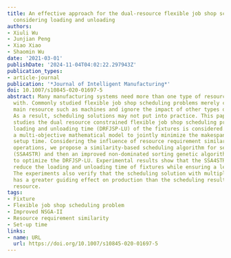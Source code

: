 ```yaml
---
title: An effective approach for the dual-resource flexible job shop scheduling problem
  considering loading and unloading
authors:
- Xiuli Wu
- Junjian Peng
- Xiao Xiao
- Shaomin Wu
date: '2021-03-01'
publishDate: '2024-11-04T04:02:22.297943Z'
publication_types:
- article-journal
publication: '*Journal of Intelligent Manufacturing*'
doi: 10.1007/s10845-020-01697-5
abstract: Many manufacturing systems need more than one type of resource to co-work
  with. Commonly studied flexible job shop scheduling problems merely consider the
  main resource such as machines and ignore the impact of other types of resource.
  As a result, scheduling solutions may not put into practice. This paper therefore
  studies the dual resource constrained flexible job shop scheduling problem when
  loading and unloading time (DRFJSP-LU) of the fixtures is considered. It formulates
  a multi-objective mathematical model to jointly minimize the makespan and the total
  setup time. Considering the influence of resource requirement similarity among different
  operations, we propose a similarity-based scheduling algorithm for setup-time reduction
  (SSA4STR) and then an improved non-dominated sorting genetic algorithm II (NSGA-II)
  to optimize the DRFJSP-LU. Experimental results show that the SSA4STR can effectively
  reduce the loading and unloading time of fixtures while ensuring a level of makespan.
  The experiments also verify that the scheduling solution with multiple resources
  has a greater guiding effect on production than the scheduling result with a single
  resource.
tags:
- Fixture
- Flexible job shop scheduling problem
- Improved NSGA-II
- Resource requirement similarity
- Set-up time
links:
- name: URL
  url: https://doi.org/10.1007/s10845-020-01697-5
---
```

